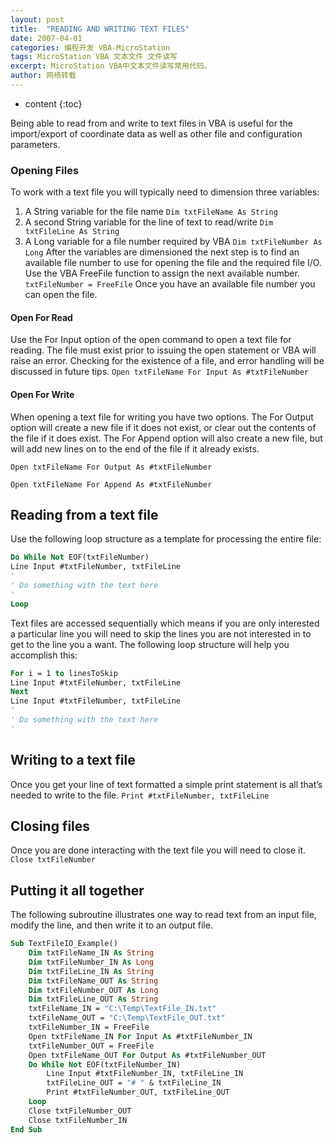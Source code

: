 ```yaml
---
layout: post
title:  "READING AND WRITING TEXT FILES"
date: 2007-04-01
categories: 编程开发 VBA-MicroStation
tags: MicroStation VBA 文本文件 文件读写 
excerpt: MicroStation VBA中文本文件读写常用代码。
author: 网络转载
---
```

* content
{:toc}

Being able to read from and write to text files in VBA is useful for the import/export of coordinate data as well as other file and configuration parameters.
### Opening Files
To work with a text file you will typically need to dimension three variables:
1. A String variable for the file name     `Dim txtFileName As String`
2. A second String variable for the line of text to read/write     `Dim txtFileLine As String`
3. A Long variable for a file number required by VBA     `Dim txtFileNumber As Long`
After the variables are dimensioned the next step is to find an available file number to use for opening the file and the required file I/O.  Use the VBA FreeFile function to assign the next available number.
`txtFileNumber = FreeFile`
Once you have an available file number you can open the file.

#### Open For Read
Use the For Input option of the open command to open a text file for reading. The file must exist prior to issuing the open statement or VBA will raise an error.  Checking for the existence of a file, and error handling will be discussed in future tips.
`Open txtFileName For Input As #txtFileNumber`

#### Open For Write
When opening a text file for writing you have two options. The For Output option will create a new file if it does not exist, or clear out the contents of the file if it does exist. The For Append option will also create a new file, but will add new lines on to the end of the file if it already exists.

`Open txtFileName For Output As #txtFileNumber`

`Open txtFileName For Append As #txtFileNumber`

## Reading from a text file
Use the following loop structure as a template for processing the entire file:
```vb
Do While Not EOF(txtFileNumber)
Line Input #txtFileNumber, txtFileLine
'
' Do something with the text here
'
Loop
```

Text files are accessed sequentially which means if you are only interested a particular line you will need to skip the lines you are not interested in to get to the line you a want. The following loop structure will help you accomplish this:

```vb
For i = 1 to linesToSkip
Line Input #txtFileNumber, txtFileLine
Next
Line Input #txtFileNumber, txtFileLine
'
' Do something with the text here
'
```

## Writing to a text file
Once you get your line of text formatted a simple print statement is all that’s needed to write to the file.
`Print #txtFileNumber, txtFileLine`

## Closing files
Once you are done interacting with the text file you will need to close it.
`    Close txtFileNumber`

## Putting it all together
The following subroutine illustrates one way to read text from an input file, modify the line, and then write it to an output file.

```vb
Sub TextFileIO_Example()
    Dim txtFileName_IN As String
    Dim txtFileNumber_IN As Long
    Dim txtFileLine_IN As String
    Dim txtFileName_OUT As String
    Dim txtFileNumber_OUT As Long
    Dim txtFileLine_OUT As String
    txtFileName_IN = "C:\Temp\TextFile_IN.txt"
    txtFileName_OUT = "C:\Temp\TextFile_OUT.txt"
    txtFileNumber_IN = FreeFile
    Open txtFileName_IN For Input As #txtFileNumber_IN
    txtFileNumber_OUT = FreeFile
    Open txtFileName_OUT For Output As #txtFileNumber_OUT
    Do While Not EOF(txtFileNumber_IN)
        Line Input #txtFileNumber_IN, txtFileLine_IN
        txtFileLine_OUT = "# " & txtFileLine_IN
        Print #txtFileNumber_OUT, txtFileLine_OUT
    Loop
    Close txtFileNumber_OUT
    Close txtFileNumber_IN
End Sub
```